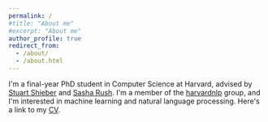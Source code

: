 ```yaml
---
permalink: /
#title: "About me"
#excerpt: "About me"
author_profile: true
redirect_from: 
  - /about/
  - /about.html
---
```


I'm a final-year PhD student in Computer Science at Harvard, advised by [Stuart Shieber](http://www.eecs.harvard.edu/shieber/) and [Sasha Rush](http://people.seas.harvard.edu/~srush/). I'm a member of the [harvardnlp](http://nlp.seas.harvard.edu/papers/) group, and I'm interested in machine learning and natural language processing. Here's a link to my [CV](http://swiseman.github.io/files/swiseman_cv.pdf).

